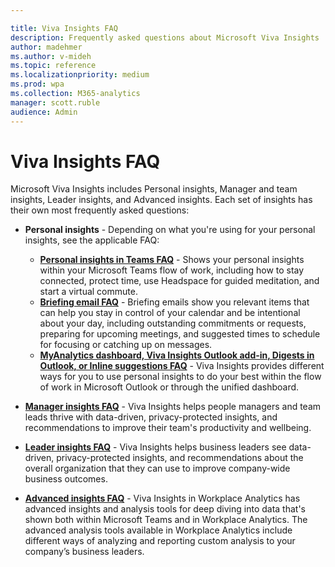 ```yaml
---

title: Viva Insights FAQ
description: Frequently asked questions about Microsoft Viva Insights
author: madehmer
ms.author: v-mideh
ms.topic: reference
ms.localizationpriority: medium
ms.prod: wpa
ms.collection: M365-analytics
manager: scott.ruble
audience: Admin
---
```


# Viva Insights FAQ

Microsoft Viva Insights includes Personal insights, Manager and team insights, Leader insights, and Advanced insights. Each set of insights has their own most frequently asked questions:

* **Personal insights** - Depending on what you're using for your personal insights, see the applicable FAQ:

  * [**Personal insights in Teams FAQ**](../personal/teams/viva-teams-app-faq.md) - Shows your personal insights within your Microsoft Teams flow of work, including how to stay connected, protect time, use Headspace for guided meditation, and start a virtual commute.
  * [**Briefing email FAQ**](../personal/briefing/be-faqs.yml) - Briefing emails show you relevant items that can help you stay in control of your calendar and be intentional about your day, including outstanding commitments or requests, preparing for upcoming meetings, and suggested times to schedule for focusing or catching up on messages.
  * [**MyAnalytics dashboard, Viva Insights Outlook add-in, Digests in Outlook, or Inline suggestions FAQ**](../personal/overview/mya-faq.md) - Viva Insights provides different ways for you to use personal insights to do your best within the flow of work in Microsoft Outlook or through the unified dashboard.

* [**Manager insights FAQ**](my-team-faq.md) - Viva Insights helps people managers and team leads thrive with data-driven, privacy-protected insights, and recommendations to improve their team's productivity and wellbeing.
* [**Leader insights FAQ**](myorg-faq.md) - Viva Insights helps business leaders see data-driven, privacy-protected insights, and recommendations about the overall organization that they can use to improve company-wide business outcomes.
* [**Advanced insights FAQ**](faq.md) - Viva Insights in Workplace Analytics has advanced insights and analysis tools for deep diving into data that's shown both within Microsoft Teams and in Workplace Analytics. The advanced analysis tools available in Workplace Analytics include different ways of analyzing and reporting custom analysis to your company’s business leaders.
